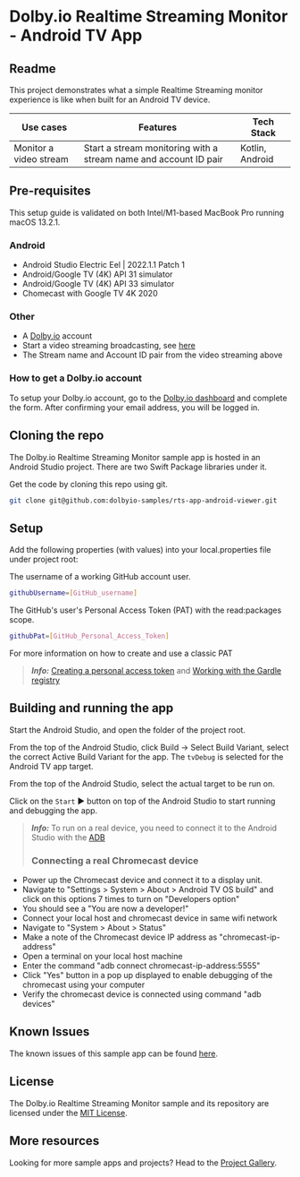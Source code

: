 # Dolby.io Realtime Streaming Monitor - Android TV App

## Readme

This project demonstrates what a simple Realtime Streaming monitor experience is like when built for an Android TV device.

| Use cases              | Features                                                         | Tech Stack       |
| ---------------------- | ---------------------------------------------------------------- | ---------------- |
| Monitor a video stream | Start a stream monitoring with a stream name and account ID pair | Kotlin, Android |

## Pre-requisites

This setup guide is validated on both Intel/M1-based MacBook Pro running macOS 13.2.1.

### Android

* Android Studio Electric Eel | 2022.1.1 Patch 1
* Android/Google TV (4K) API 31 simulator
* Android/Google TV (4K) API 33 simulator
* Chomecast with Google TV 4K 2020

### Other

* A [Dolby.io](https://dashboard.dolby.io/signup/) account
* Start a video streaming broadcasting, see [here](https://docs.dolby.io/streaming-apis/docs/how-to-broadcast-in-dashboard)
* The Stream name and Account ID pair from the video streaming above

### How to get a Dolby.io account

To setup your Dolby.io account, go to the [Dolby.io dashboard](https://dashboard.dolby.io/signup/) and complete the form. After confirming your email address, you will be logged in.

## Cloning the repo

The Dolby.io Realtime Streaming Monitor sample app is hosted in an Android Studio project. There are two Swift Package libraries under it.

Get the code by cloning this repo using git.

```bash
git clone git@github.com:dolbyio-samples/rts-app-android-viewer.git
```

## Setup

Add the following properties (with values) into your local.properties file under project root:

The username of a working GitHub account user.

```bash
githubUsername=[GitHub_username]
```

The GitHub's user's Personal Access Token (PAT) with the read:packages scope.

```bash
githubPat=[GitHub_Personal_Access_Token]
```

For more information on how to create and use a classic PAT
> **_Info:_** [Creating a personal access token](https://docs.github.com/en/authentication/keeping-your-account-and-data-secure/creating-a-personal-access-token) and [Working with the Gardle registry](https://docs.github.com/en/packages/working-with-a-github-packages-registry/working-with-the-gradle-registry)

## Building and running the app

Start the Android Studio, and open the folder of the project root.

From the top of the Android Studio, click Build -> Select Build Variant, select the correct Active Build Variant for the app. The `tvDebug` is selected for the Android TV app target.

From the top of the Android Studio, select the actual target to be run on.

Click on the `Start` ► button on top of the Android Studio to start running and debugging the app.

> **_Info:_** To run on a real device, you need to connect it to the Android Studio with the [ADB](https://developer.android.com/studio/command-line/adb#:~:text=Connect%20to%20a%20device%20over%20Wi-Fi%20%28Android%2011%2B%29,and%20port%20number%20from%20step%205.%20See%20More.)
>  
> ### Connecting a real Chromecast device
> 
* Power up the Chromecast device and connect it to a display unit.
* Navigate to "Settings > System > About > Android TV OS build" and click on this options 7 times to turn on "Developers option"
* You should see a "You are now a developer!"
* Connect your local host and chromecast device in same wifi network
* Navigate to "System > About > Status"
* Make a note of the Chromecast device IP address as "chromecast-ip-address"
* Open a terminal on your local host machine
* Enter the command "adb connect chromecast-ip-address:5555"
* Click "Yes" button in a pop up displayed to enable debugging of the chromecast using your computer
* Verify the chromecast device is connected using command "adb devices"

## Known Issues

The known issues of this sample app can be found [here](KNOWN-ISSUES.md).

## License

The Dolby.io Realtime Streaming Monitor sample and its repository are licensed under the [MIT License](https://github.com/dolbyio-samples/rts-app-android-viewer/blob/main/LICENSE).

## More resources

Looking for more sample apps and projects? Head to the [Project Gallery](https://docs.dolby.io/communications-apis/page/gallery).
